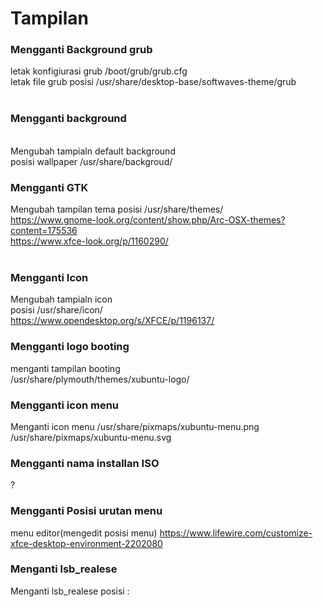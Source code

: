 # Tampilan

### Mengganti Background grub
letak konfigiurasi grub
/boot/grub/grub.cfg
<br>
letak file grub
posisi /usr/share/desktop-base/softwaves-theme/grub
<br><br>

### Mengganti background
<br>Mengubah tampialn default background
<br>posisi wallpaper /usr/share/backgroud/


### Mengganti GTK
Mengubah tampilan tema 
posisi /usr/share/themes/
<br>https://www.gnome-look.org/content/show.php/Arc-OSX-themes?content=175536
<br>https://www.xfce-look.org/p/1160290/
<br><br>

### Mengganti Icon
Mengubah tampialn icon
<br>posisi /usr/share/icon/
<br>https://www.opendesktop.org/s/XFCE/p/1196137/

### Mengganti logo booting
menganti tampilan booting
<br>/usr/share/plymouth/themes/xubuntu-logo/

### Mengganti icon menu
Menganti icon menu
/usr/share/pixmaps/xubuntu-menu.png
/usr/share/pixmaps/xubuntu-menu.svg
<br>

### Mengganti nama installan ISO
?

### Mengganti Posisi urutan menu
menu editor(mengedit posisi menu)
https://www.lifewire.com/customize-xfce-desktop-environment-2202080

### Menganti lsb_realese
Menganti lsb_realese 
posisi : 
